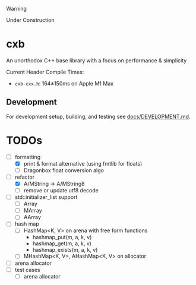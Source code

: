 > [!WARNING]
> Under Construction

# cxb

An unorthodox C++ base library with a focus on performance & simplicity

Current Header Compile Times:
* `cxb-cxx.h`: 164±150ms on Apple M1 Max

## Development

For development setup, building, and testing see [docs/DEVELOPMENT.md](docs/DEVELOPMENT.md).

# TODOs
- [ ] formatting
    - [x] print & format alternative (using fmtlib for floats)
    - [ ] Dragonbox float conversion algo
- [ ] refactor
    - [x] A/MString -> A/MString8
    - [ ] remove or update utf8 decode
- [ ] std::initializer_list support
    - [ ] Array
    - [ ] MArray
    - [ ] AArray
- [ ] hash map
    - [ ] HashMap<K, V> on arena with free form functions
        - hashmap_put(m, a, k, v)
        - hashmap_get(m, a, k, v)
        - hashmap_exists(m, a, k, v)
    - [ ] MHashMap<K, V>, AHashMap<K, V> on allocator
- [ ] arena allocator
- [ ] test cases
    - [ ] arena allocator
